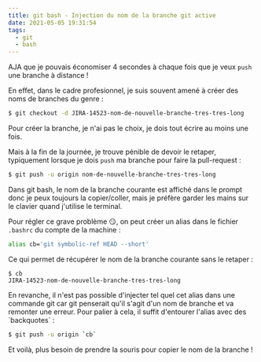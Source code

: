```yaml
---
title: git bash - Injection du nom de la branche git active
date: 2021-05-05 19:31:54
tags:
  - git
  - bash
---
```


AJA que je pouvais économiser 4 secondes à chaque fois que je veux `push` une branche à distance !

En effet, dans le cadre profesionnel, je suis souvent amené à créer des noms de branches du genre :

```bash
$ git checkout -d JIRA-14523-nom-de-nouvelle-branche-tres-tres-long
```

Pour créer la branche, je n'ai pas le choix, je dois tout écrire au moins une fois.

Mais à la fin de la journée, je trouve pénible de devoir le retaper, typiquement lorsque je dois `push` ma branche pour faire la pull-request :

```bash
$ git push -u origin nom-de-nouvelle-branche-tres-tres-long
```

Dans git bash, le nom de la branche courante est affiché dans le prompt donc je peux toujours la copier/coller, mais je préfère garder les mains sur le clavier quand j'utilise le terminal.

Pour régler ce grave problème 😏, on peut créer un alias dans le fichier `.bashrc` du compte de la machine :

```bash
alias cb='git symbolic-ref HEAD --short'
```

Ce qui permet de récupérer le nom de la branche courante sans le retaper :

```shell
$ cb
JIRA-14523-nom-de-nouvelle-branche-tres-tres-long
```

En revanche, il n'est pas possible d'injecter tel quel cet alias dans une commande git car git penserait qu'il s'agit d'un nom de branche et va remonter une erreur. Pour palier à cela, il suffit d'entourer l'alias avec des \`backquotes\` :

```bash
$ git push -u origin `cb`
```

Et voilà, plus besoin de prendre la souris pour copier le nom de la branche !
